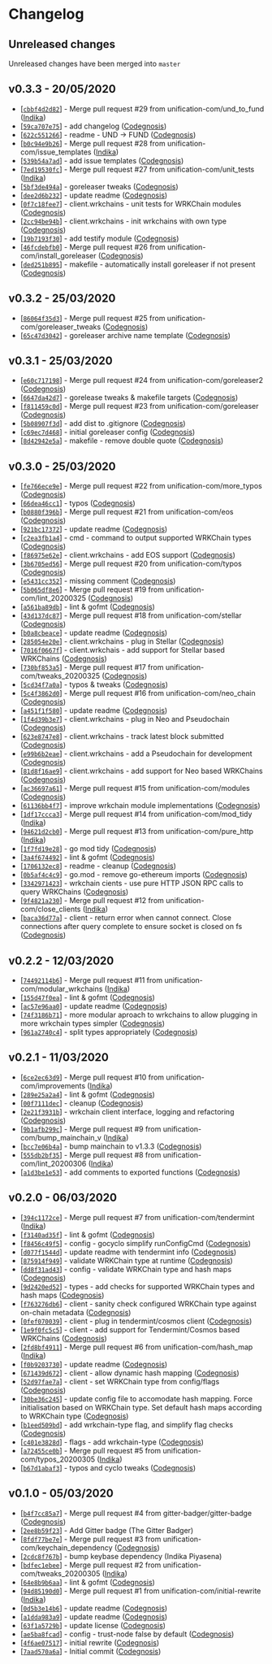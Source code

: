 # Changelog

## Unreleased changes

Unreleased changes have been merged into `master`

## v0.3.3 - 20/05/2020

* [[`cbbf4d2d82`](https://github.com/unification-com/wrkoracle/commit/cbbf4d2d82)] - Merge pull request #29 from unification-com/und\_to\_fund ([Indika](https://github.com/Indika))
* [[`59ca707e75`](https://github.com/unification-com/wrkoracle/commit/59ca707e75)] - add changelog ([Codegnosis](https://github.com/Codegnosis))
* [[`622c551266`](https://github.com/unification-com/wrkoracle/commit/622c551266)] - readme - UND -\> FUND ([Codegnosis](https://github.com/Codegnosis))
* [[`b0c94e9b26`](https://github.com/unification-com/wrkoracle/commit/b0c94e9b26)] - Merge pull request #28 from unification-com/issue\_templates ([Indika](https://github.com/Indika))
* [[`539b54a7ad`](https://github.com/unification-com/wrkoracle/commit/539b54a7ad)] - add issue templates ([Codegnosis](https://github.com/Codegnosis))
* [[`7ed19530fc`](https://github.com/unification-com/wrkoracle/commit/7ed19530fc)] - Merge pull request #27 from unification-com/unit\_tests ([Indika](https://github.com/Indika))
* [[`5bf3de494a`](https://github.com/unification-com/wrkoracle/commit/5bf3de494a)] - goreleaser tweaks ([Codegnosis](https://github.com/Codegnosis))
* [[`dee2d6b232`](https://github.com/unification-com/wrkoracle/commit/dee2d6b232)] - update readme ([Codegnosis](https://github.com/Codegnosis))
* [[`0f7c18fee7`](https://github.com/unification-com/wrkoracle/commit/0f7c18fee7)] - client.wrkchains - unit tests for WRKChain modules ([Codegnosis](https://github.com/Codegnosis))
* [[`2cc94be94b`](https://github.com/unification-com/wrkoracle/commit/2cc94be94b)] - client.wrkchains - init wrkchains with own type ([Codegnosis](https://github.com/Codegnosis))
* [[`19b7193f30`](https://github.com/unification-com/wrkoracle/commit/19b7193f30)] - add testify module ([Codegnosis](https://github.com/Codegnosis))
* [[`46fcdebfb0`](https://github.com/unification-com/wrkoracle/commit/46fcdebfb0)] - Merge pull request #26 from unification-com/install\_goreleaser ([Codegnosis](https://github.com/Codegnosis))
* [[`ded251b895`](https://github.com/unification-com/wrkoracle/commit/ded251b895)] - makefile - automatically install goreleaser if not present ([Codegnosis](https://github.com/Codegnosis))

## v0.3.2 - 25/03/2020

* [[`86064f35d3`](https://github.com/unification-com/wrkoracle/commit/86064f35d3)] - Merge pull request #25 from unification-com/goreleaser\_tweaks ([Codegnosis](https://github.com/Codegnosis))
* [[`65c47d3042`](https://github.com/unification-com/wrkoracle/commit/65c47d3042)] - goreleaser archive name template ([Codegnosis](https://github.com/Codegnosis))

## v0.3.1 - 25/03/2020

* [[`e60c717198`](https://github.com/unification-com/wrkoracle/commit/e60c717198)] - Merge pull request #24 from unification-com/goreleaser2 ([Codegnosis](https://github.com/Codegnosis))
* [[`6647da42d7`](https://github.com/unification-com/wrkoracle/commit/6647da42d7)] - gorelease tweaks & makefile targets ([Codegnosis](https://github.com/Codegnosis))
* [[`f811459c0d`](https://github.com/unification-com/wrkoracle/commit/f811459c0d)] - Merge pull request #23 from unification-com/goreleaser ([Codegnosis](https://github.com/Codegnosis))
* [[`5b08907f3d`](https://github.com/unification-com/wrkoracle/commit/5b08907f3d)] - add dist to .gitignore ([Codegnosis](https://github.com/Codegnosis))
* [[`c69ec7d468`](https://github.com/unification-com/wrkoracle/commit/c69ec7d468)] - initial goreleaser config ([Codegnosis](https://github.com/Codegnosis))
* [[`8d42942e5a`](https://github.com/unification-com/wrkoracle/commit/8d42942e5a)] - makefile - remove double quote ([Codegnosis](https://github.com/Codegnosis))

## v0.3.0 - 25/03/2020

* [[`fe766ece9e`](https://github.com/unification-com/wrkoracle/commit/fe766ece9e)] - Merge pull request #22 from unification-com/more\_typos ([Codegnosis](https://github.com/Codegnosis))
* [[`66dea46cc1`](https://github.com/unification-com/wrkoracle/commit/66dea46cc1)] - typos ([Codegnosis](https://github.com/Codegnosis))
* [[`b0880f396b`](https://github.com/unification-com/wrkoracle/commit/b0880f396b)] - Merge pull request #21 from unification-com/eos ([Codegnosis](https://github.com/Codegnosis))
* [[`921bc17372`](https://github.com/unification-com/wrkoracle/commit/921bc17372)] - update readme ([Codegnosis](https://github.com/Codegnosis))
* [[`c2ea3fb1a4`](https://github.com/unification-com/wrkoracle/commit/c2ea3fb1a4)] - cmd - command to output supported WRKChain types ([Codegnosis](https://github.com/Codegnosis))
* [[`f86975e62e`](https://github.com/unification-com/wrkoracle/commit/f86975e62e)] - client.wrkchains - add EOS support ([Codegnosis](https://github.com/Codegnosis))
* [[`3b6705ed56`](https://github.com/unification-com/wrkoracle/commit/3b6705ed56)] - Merge pull request #20 from unification-com/typos ([Codegnosis](https://github.com/Codegnosis))
* [[`e5431cc352`](https://github.com/unification-com/wrkoracle/commit/e5431cc352)] - missing comment ([Codegnosis](https://github.com/Codegnosis))
* [[`5b065df8e6`](https://github.com/unification-com/wrkoracle/commit/5b065df8e6)] - Merge pull request #19 from unification-com/lint\_20200325 ([Codegnosis](https://github.com/Codegnosis))
* [[`a561ba89db`](https://github.com/unification-com/wrkoracle/commit/a561ba89db)] - lint & gofmt ([Codegnosis](https://github.com/Codegnosis))
* [[`43d137dc87`](https://github.com/unification-com/wrkoracle/commit/43d137dc87)] - Merge pull request #18 from unification-com/stellar ([Codegnosis](https://github.com/Codegnosis))
* [[`b0a8cbeace`](https://github.com/unification-com/wrkoracle/commit/b0a8cbeace)] - update readme ([Codegnosis](https://github.com/Codegnosis))
* [[`285054e20e`](https://github.com/unification-com/wrkoracle/commit/285054e20e)] - client.wrkchains - plug in Stellar ([Codegnosis](https://github.com/Codegnosis))
* [[`7016f0667f`](https://github.com/unification-com/wrkoracle/commit/7016f0667f)] - client.wrkchais - add support for Stellar based WRKChains ([Codegnosis](https://github.com/Codegnosis))
* [[`730bf853a5`](https://github.com/unification-com/wrkoracle/commit/730bf853a5)] - Merge pull request #17 from unification-com/tweaks\_20200325 ([Codegnosis](https://github.com/Codegnosis))
* [[`5cd34f7a0a`](https://github.com/unification-com/wrkoracle/commit/5cd34f7a0a)] - typos & tweaks ([Codegnosis](https://github.com/Codegnosis))
* [[`5c4f3862d0`](https://github.com/unification-com/wrkoracle/commit/5c4f3862d0)] - Merge pull request #16 from unification-com/neo\_chain ([Codegnosis](https://github.com/Codegnosis))
* [[`a451f1f580`](https://github.com/unification-com/wrkoracle/commit/a451f1f580)] - update readme ([Codegnosis](https://github.com/Codegnosis))
* [[`1f4d39b3e7`](https://github.com/unification-com/wrkoracle/commit/1f4d39b3e7)] - client.wrkchains - plug in Neo and Pseudochain ([Codegnosis](https://github.com/Codegnosis))
* [[`623e8747e8`](https://github.com/unification-com/wrkoracle/commit/623e8747e8)] - client.wrkchains - track latest block submitted ([Codegnosis](https://github.com/Codegnosis))
* [[`e99b6b2eae`](https://github.com/unification-com/wrkoracle/commit/e99b6b2eae)] - client.wrkchains - add a Pseudochain for development ([Codegnosis](https://github.com/Codegnosis))
* [[`81d8f16ae9`](https://github.com/unification-com/wrkoracle/commit/81d8f16ae9)] - client.wrkchains - add support for Neo based WRKChains ([Codegnosis](https://github.com/Codegnosis))
* [[`ac36697a61`](https://github.com/unification-com/wrkoracle/commit/ac36697a61)] - Merge pull request #15 from unification-com/modules ([Codegnosis](https://github.com/Codegnosis))
* [[`61136bb4f7`](https://github.com/unification-com/wrkoracle/commit/61136bb4f7)] - improve wrkchain module implementations ([Codegnosis](https://github.com/Codegnosis))
* [[`1df17ccca3`](https://github.com/unification-com/wrkoracle/commit/1df17ccca3)] - Merge pull request #14 from unification-com/mod\_tidy ([Indika](https://github.com/Indika))
* [[`94621d2cb0`](https://github.com/unification-com/wrkoracle/commit/94621d2cb0)] - Merge pull request #13 from unification-com/pure\_http ([Indika](https://github.com/Indika))
* [[`1f7fd19e28`](https://github.com/unification-com/wrkoracle/commit/1f7fd19e28)] - go mod tidy ([Codegnosis](https://github.com/Codegnosis))
* [[`3a4f674492`](https://github.com/unification-com/wrkoracle/commit/3a4f674492)] - lint & gofmt ([Codegnosis](https://github.com/Codegnosis))
* [[`1706132ec8`](https://github.com/unification-com/wrkoracle/commit/1706132ec8)] - readme - cleanup ([Codegnosis](https://github.com/Codegnosis))
* [[`0b5af4c4c9`](https://github.com/unification-com/wrkoracle/commit/0b5af4c4c9)] - go.mod - remove go-ethereum imports ([Codegnosis](https://github.com/Codegnosis))
* [[`3342971423`](https://github.com/unification-com/wrkoracle/commit/3342971423)] - wrkchain cients - use pure HTTP JSON RPC calls to query WRKChains ([Codegnosis](https://github.com/Codegnosis))
* [[`9f4821a230`](https://github.com/unification-com/wrkoracle/commit/9f4821a230)] - Merge pull request #12 from unification-com/close\_clients ([Indika](https://github.com/Indika))
* [[`baca36d77a`](https://github.com/unification-com/wrkoracle/commit/baca36d77a)] - client - return error when cannot connect. Close connections after query complete to ensure socket is closed on fs ([Codegnosis](https://github.com/Codegnosis))

## v0.2.2 - 12/03/2020

* [[`74492114b6`](https://github.com/unification-com/wrkoracle/commit/74492114b6)] - Merge pull request #11 from unification-com/modular\_wrkchains ([Indika](https://github.com/Indika))
* [[`155d47f0ea`](https://github.com/unification-com/wrkoracle/commit/155d47f0ea)] - lint & gofmt ([Codegnosis](https://github.com/Codegnosis))
* [[`ac57e96aa0`](https://github.com/unification-com/wrkoracle/commit/ac57e96aa0)] - update readme ([Codegnosis](https://github.com/Codegnosis))
* [[`74f3186b71`](https://github.com/unification-com/wrkoracle/commit/74f3186b71)] - more modular aproach to wrkchains to allow plugging in more wrkchain types simpler ([Codegnosis](https://github.com/Codegnosis))
* [[`961a2740c4`](https://github.com/unification-com/wrkoracle/commit/961a2740c4)] - split types appropriately ([Codegnosis](https://github.com/Codegnosis))

## v0.2.1 - 11/03/2020

* [[`6ce2ec63d9`](https://github.com/unification-com/wrkoracle/commit/6ce2ec63d9)] - Merge pull request #10 from unification-com/improvements ([Indika](https://github.com/Indika))
* [[`289e25a2a4`](https://github.com/unification-com/wrkoracle/commit/289e25a2a4)] - lint & gofmt ([Codegnosis](https://github.com/Codegnosis))
* [[`00f7111dec`](https://github.com/unification-com/wrkoracle/commit/00f7111dec)] - cleanup ([Codegnosis](https://github.com/Codegnosis))
* [[`2e21f3931b`](https://github.com/unification-com/wrkoracle/commit/2e21f3931b)] - wrkchain client interface, logging and refactoring ([Codegnosis](https://github.com/Codegnosis))
* [[`9b1afb299c`](https://github.com/unification-com/wrkoracle/commit/9b1afb299c)] - Merge pull request #9 from unification-com/bump\_mainchain\_v ([Indika](https://github.com/Indika))
* [[`bcc7e06b4a`](https://github.com/unification-com/wrkoracle/commit/bcc7e06b4a)] - bump mainchain to v1.3.3 ([Codegnosis](https://github.com/Codegnosis))
* [[`555db2bf35`](https://github.com/unification-com/wrkoracle/commit/555db2bf35)] - Merge pull request #8 from unification-com/lint\_20200306 ([Indika](https://github.com/Indika))
* [[`a1d3be1e53`](https://github.com/unification-com/wrkoracle/commit/a1d3be1e53)] - add comments to exported functions ([Codegnosis](https://github.com/Codegnosis))

## v0.2.0 - 06/03/2020

* [[`394c1172ce`](https://github.com/unification-com/wrkoracle/commit/394c1172ce)] - Merge pull request #7 from unification-com/tendermint ([Indika](https://github.com/Indika))
* [[`f3140ad35f`](https://github.com/unification-com/wrkoracle/commit/f3140ad35f)] - lint & gofmt ([Codegnosis](https://github.com/Codegnosis))
* [[`f8456c49f5`](https://github.com/unification-com/wrkoracle/commit/f8456c49f5)] - config - gocyclo simplify runConfigCmd ([Codegnosis](https://github.com/Codegnosis))
* [[`d077f1544d`](https://github.com/unification-com/wrkoracle/commit/d077f1544d)] - update readme with tendermint info ([Codegnosis](https://github.com/Codegnosis))
* [[`875914f949`](https://github.com/unification-com/wrkoracle/commit/875914f949)] - validate WRKChain type at runtime ([Codegnosis](https://github.com/Codegnosis))
* [[`dd8f31ad43`](https://github.com/unification-com/wrkoracle/commit/dd8f31ad43)] - config - validate WRKChain type and hash maps ([Codegnosis](https://github.com/Codegnosis))
* [[`9d2420ed52`](https://github.com/unification-com/wrkoracle/commit/9d2420ed52)] - types - add checks for supported WRKChain types and hash maps ([Codegnosis](https://github.com/Codegnosis))
* [[`f763276db6`](https://github.com/unification-com/wrkoracle/commit/f763276db6)] - client - sanity check configured WRKChain type against on-chain metadata ([Codegnosis](https://github.com/Codegnosis))
* [[`0fef070039`](https://github.com/unification-com/wrkoracle/commit/0fef070039)] - client - plug in tendermint/cosmos client ([Codegnosis](https://github.com/Codegnosis))
* [[`1e9f0fc5c5`](https://github.com/unification-com/wrkoracle/commit/1e9f0fc5c5)] - client - add support for Tendermint/Cosmos based WRKChains ([Codegnosis](https://github.com/Codegnosis))
* [[`2fd8bf4911`](https://github.com/unification-com/wrkoracle/commit/2fd8bf4911)] - Merge pull request #6 from unification-com/hash\_map ([Indika](https://github.com/Indika))
* [[`f0b9203730`](https://github.com/unification-com/wrkoracle/commit/f0b9203730)] - update readme ([Codegnosis](https://github.com/Codegnosis))
* [[`671439d672`](https://github.com/unification-com/wrkoracle/commit/671439d672)] - client - allow dynamic hash mapping ([Codegnosis](https://github.com/Codegnosis))
* [[`52d97fae7a`](https://github.com/unification-com/wrkoracle/commit/52d97fae7a)] - client - set WRKChain type from config/flags ([Codegnosis](https://github.com/Codegnosis))
* [[`30be36c245`](https://github.com/unification-com/wrkoracle/commit/30be36c245)] - update config file to accomodate hash mapping. Force initialisation based on WRKChain type. Set default hash maps according to WRKChain type ([Codegnosis](https://github.com/Codegnosis))
* [[`b1eed509bd`](https://github.com/unification-com/wrkoracle/commit/b1eed509bd)] - add wrkchain-type flag, and simplify flag checks ([Codegnosis](https://github.com/Codegnosis))
* [[`c401e3828d`](https://github.com/unification-com/wrkoracle/commit/c401e3828d)] - flags - add wrkchain-type ([Codegnosis](https://github.com/Codegnosis))
* [[`a72455ce0b`](https://github.com/unification-com/wrkoracle/commit/a72455ce0b)] - Merge pull request #5 from unification-com/typos\_20200305 ([Indika](https://github.com/Indika))
* [[`b67d1abaf3`](https://github.com/unification-com/wrkoracle/commit/b67d1abaf3)] - typos and cyclo tweaks ([Codegnosis](https://github.com/Codegnosis))

## v0.1.0 - 05/03/2020

* [[`b4f7cc85a7`](https://github.com/unification-com/wrkoracle/commit/b4f7cc85a7)] - Merge pull request #4 from gitter-badger/gitter-badge ([Codegnosis](https://github.com/Codegnosis))
* [[`2ee8b59f23`](https://github.com/unification-com/wrkoracle/commit/2ee8b59f23)] - Add Gitter badge (The Gitter Badger)
* [[`8fdf77be7e`](https://github.com/unification-com/wrkoracle/commit/8fdf77be7e)] - Merge pull request #3 from unification-com/keychain\_dependency ([Codegnosis](https://github.com/Codegnosis))
* [[`2cdc8f767b`](https://github.com/unification-com/wrkoracle/commit/2cdc8f767b)] - bump keybase dependency (Indika Piyasena)
* [[`bdfec1ebee`](https://github.com/unification-com/wrkoracle/commit/bdfec1ebee)] - Merge pull request #2 from unification-com/tweaks\_20200305 ([Indika](https://github.com/Indika))
* [[`64e8b9b6aa`](https://github.com/unification-com/wrkoracle/commit/64e8b9b6aa)] - lint & gofmt ([Codegnosis](https://github.com/Codegnosis))
* [[`94d85190d0`](https://github.com/unification-com/wrkoracle/commit/94d85190d0)] - Merge pull request #1 from unification-com/initial-rewrite ([Indika](https://github.com/Indika))
* [[`0d5b3e14b6`](https://github.com/unification-com/wrkoracle/commit/0d5b3e14b6)] - update readme ([Codegnosis](https://github.com/Codegnosis))
* [[`a1dda983a9`](https://github.com/unification-com/wrkoracle/commit/a1dda983a9)] - update readme ([Codegnosis](https://github.com/Codegnosis))
* [[`63f1a5729b`](https://github.com/unification-com/wrkoracle/commit/63f1a5729b)] - update license ([Codegnosis](https://github.com/Codegnosis))
* [[`ae5ba8fcad`](https://github.com/unification-com/wrkoracle/commit/ae5ba8fcad)] - config - trust-node false by default ([Codegnosis](https://github.com/Codegnosis))
* [[`4f6ae07517`](https://github.com/unification-com/wrkoracle/commit/4f6ae07517)] - initial rewrite ([Codegnosis](https://github.com/Codegnosis))
* [[`7aad570a6a`](https://github.com/unification-com/wrkoracle/commit/7aad570a6a)] - Initial commit ([Codegnosis](https://github.com/Codegnosis))
